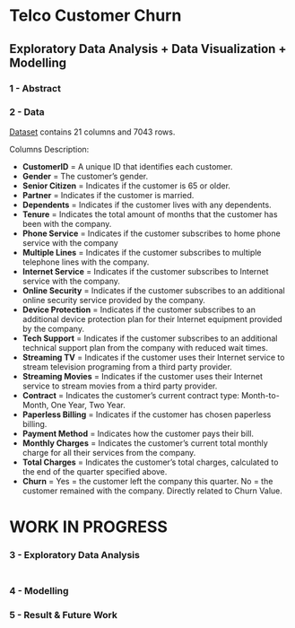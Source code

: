 # Telco Customer Churn

## Exploratory Data Analysis + Data Visualization + Modelling 

### 1 - Abstract


### 2 - Data
<a href="https://www.kaggle.com/blastchar/telco-customer-churn">Dataset</a> contains 21 columns and 7043 rows.

Columns Description:
* __CustomerID__ = A unique ID that identifies each customer.
* __Gender__ = The customer’s gender.
* __Senior Citizen__ = Indicates if the customer is 65 or older.
* __Partner__ = Indicates if the customer is married.
* __Dependents__ = Indicates if the customer lives with any dependents.
* __Tenure__ = Indicates the total amount of months that the customer has been with the company.
* __Phone Service__ = Indicates if the customer subscribes to home phone service with the company
* __Multiple Lines__ = Indicates if the customer subscribes to multiple telephone lines with the company.
* __Internet Service__ = Indicates if the customer subscribes to Internet service with the company.
* __Online Security__ = Indicates if the customer subscribes to an additional online security service provided by the company.
* __Device Protection__ = Indicates if the customer subscribes to an additional device protection plan for their Internet equipment provided by the company.
* __Tech Support__ = Indicates if the customer subscribes to an additional technical support plan from the company with reduced wait times.
* __Streaming TV__ = Indicates if the customer uses their Internet service to stream television programing from a third party provider.
* __Streaming Movies__ = Indicates if the customer uses their Internet service to stream movies from a third party provider.
* __Contract__ = Indicates the customer’s current contract type: Month-to-Month, One Year, Two Year.
* __Paperless Billing__ = Indicates if the customer has chosen paperless billing.
* __Payment Method__ = Indicates how the customer pays their bill.
* __Monthly Charges__ = Indicates the customer’s current total monthly charge for all their services from the company.
* __Total Charges__ = Indicates the customer’s total charges, calculated to the end of the quarter specified above.
* __Churn__ = Yes = the customer left the company this quarter. No = the customer remained with the company. Directly related to Churn Value.


# WORK IN PROGRESS







### 3 - Exploratory Data Analysis



<p align="center">
  <img width="8" height="5" src="">
</p>



### 4 - Modelling 

### 5 - Result & Future Work
